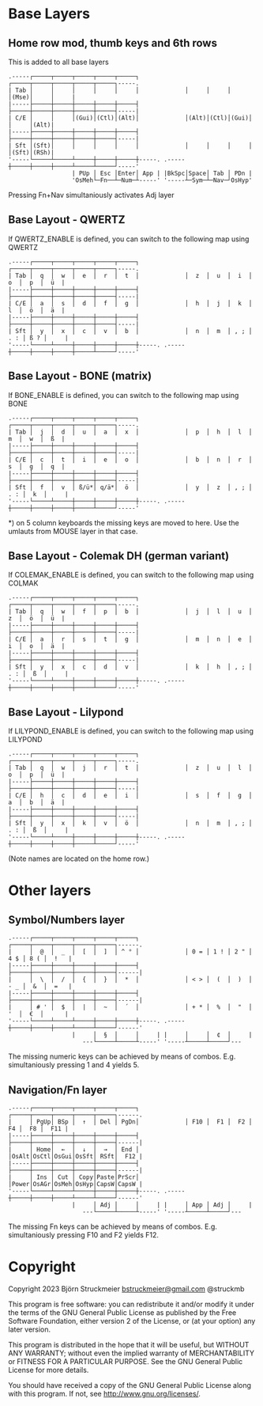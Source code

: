 
# Base Layers

## Home row mod, thumb keys and 6th rows
This is added to all base layers
```
.-----┌─────┬─────┬─────┬─────┬─────┐             ┌─────┬─────┬─────┬─────┬─────┐-----.
| Tab │     │     │     │     │     │             │     │     │     │(Mse)│     │     |
|-----├─────┼─────┼─────┼─────┼─────┤             ├─────┼─────┼─────┼─────┼─────┤-----|
| C/E │     │     │(Gui)│(Ctl)│(Alt)│             │(Alt)│(Ctl)│(Gui)│     │     │(Alt)|
|-----├─────┼─────┼─────┼─────┼─────┤             ├─────┼─────┼─────┼─────┼─────┤-----|
| Sft │(Sft)│     │     │     │     │             │     │     │     │     │(Sft)│(RSh)|
'-----└─────┴─────┴─────┼─────┼─────┼-----. .-----┼─────┼─────┼─────┴─────┴─────┘-----'
                  | PUp │ Esc │Enter│ App | |BkSpc│Space│ Tab │ PDn |
                  'OsMeh└─Fn──┴─Num─┴-----' '-----┴─Sym─┴─Nav─┘OsHyp'
```
Pressing Fn+Nav simultaniously activates Adj layer

## Base Layout - QWERTZ
If QWERTZ_ENABLE is defined, you can switch to the following map using QWERTZ
```
.-----┌─────┬─────┬─────┬─────┬─────┐             ┌─────┬─────┬─────┬─────┬─────┐-----.
| Tab │  q  │  w  │  e  │  r  │  t  │             │  z  │  u  │  i  │  o  │  p  │  ü  |
|-----├─────┼─────┼─────┼─────┼─────┤             ├─────┼─────┼─────┼─────┼─────┤-----|
| C/E │  a  │  s  │  d  │  f  │  g  │             │  h  │  j  │  k  │  l  │  ö  │  ä  |
|-----├─────┼─────┼─────┼─────┼─────┤             ├─────┼─────┼─────┼─────┼─────┤-----|
| Sft │  y  │  x  │  c  │  v  │  b  │             │  n  │  m  │ , ; │ . : │ ß ? │     |
'-----└─────┴─────┼─────┼─────┼─────┼-----. .-----┼─────┼─────┼─────┼─────┴─────┘-----'
```

## Base Layout - BONE (matrix)
If BONE_ENABLE is defined, you can switch to the following map using BONE
```
.-----┌─────┬─────┬─────┬─────┬─────┐             ┌─────┬─────┬─────┬─────┬─────┐-----.
| Tab │  j  │  d  │  u  │  a  │  x  │             │  p  │  h  │  l  │  m  │  w  │  ß  |
|-----├─────┼─────┼─────┼─────┼─────┤             ├─────┼─────┼─────┼─────┼─────┤-----|
| C/E │  c  │  t  │  i  │  e  │  o  │             │  b  │  n  │  r  │  s  │  g  │  q  |
|-----├─────┼─────┼─────┼─────┼─────┤             ├─────┼─────┼─────┼─────┼─────┤-----|
| Sft │  f  │  v  │ ß/ü*│ q/ä*│  ö  │             │  y  │  z  │ , ; │ . : │  k  │     |
'-----└─────┴─────┼─────┼─────┼─────┼-----. .-----┼─────┼─────┼─────┼─────┴─────┘-----'
```
*) on 5 column keyboards the missing keys are moved to here. Use the umlauts
from MOUSE layer in that case.

## Base Layout - Colemak DH (german variant)
If COLEMAK_ENABLE is defined, you can switch to the following map using COLMAK
```
.-----┌─────┬─────┬─────┬─────┬─────┐             ┌─────┬─────┬─────┬─────┬─────┐-----.
| Tab │  q  │  w  │  f  │  p  │  b  │             │  j  │  l  │  u  │  z  │  ö  │  ü  |
|-----├─────┼─────┼─────┼─────┼─────┤             ├─────┼─────┼─────┼─────┼─────┤-----|
| C/E │  a  │  r  │  s  │  t  │  g  │             │  m  │  n  │  e  │  i  │  o  │  ä  |
|-----├─────┼─────┼─────┼─────┼─────┤             ├─────┼─────┼─────┼─────┼─────┤-----|
| Sft │  y  │  x  │  c  │  d  │  v  │             │  k  │  h  │ , ; │ . : │  ß  │     |
'-----└─────┴─────┼─────┼─────┼─────┼-----. .-----┼─────┼─────┼─────┼─────┴─────┘-----'
```

## Base Layout - Lilypond
If LILYPOND_ENABLE is defined, you can switch to the following map using LILYPOND
```
.-----┌─────┬─────┬─────┬─────┬─────┐             ┌─────┬─────┬─────┬─────┬─────┐-----.
| Tab │  q  │  w  │  j  │  r  │  t  │             │  z  │  u  │  l  │  o  │  p  │  ü  |
|-----├─────┼─────┼─────┼─────┼─────┤             ├─────┼─────┼─────┼─────┼─────┤-----|
| C/E │  h  │  c  │  d  │  e  │  i  │             │  s  │  f  │  g  │  a  │  b  │  ä  |
|-----├─────┼─────┼─────┼─────┼─────┤             ├─────┼─────┼─────┼─────┼─────┤-----|
| Sft │  y  │  x  │  k  │  v  │  ö  │             │  n  │  m  │ , ; │ . : │  ß  │     |
'-----└─────┴─────┼─────┼─────┼─────┼-----. .-----┼─────┼─────┼─────┼─────┴─────┘-----'
```
(Note names are located on the home row.)

# Other layers

## Symbol/Numbers layer
```
.-----┌─────┬─────┬─────┬─────┬─────┐             ┌─────┬─────┬─────┬─────┬─────┐------.
|     │  @  │  _  │  [  │  ]  │ ^ ° │             │ 0 = │ 1 ! │ 2 " │ 4 $ │ 8 ( │  !   |
|-----├─────┼─────┼─────┼─────┼─────┤             ├─────┼─────┼─────┼─────┼─────┤------|
|     │  \  │  /  │  {  │  }  │  *  │             │ < > │  (  │  )  │ - _ │  &  │  =   |
|-----├─────┼─────┼─────┼─────┼─────┤             ├─────┼─────┼─────┼─────┼─────┤------|
|     │ # ' │  $  │  |  │  ~  │  ´  │             │ + * │  %  │  "  │  '  │  €  │      |
'-----└─────┴─────┴─────┼─────┼─────┼-----. .-----┼─────┼─────┼─────┴─────┴─────┘------'
                  |     │  §  │     │     | |     │     │  ¢  │     |
                     ---└─────┴─────┴-----' '-----┴─────┴─────┘---
```
The missing numeric keys can be achieved by means of combos. E.g.
simultaniously pressing 1 and 4 yields 5.

## Navigation/Fn layer
```
.-----┌─────┬─────┬─────┬─────┬─────┐             ┌─────┬─────┬─────┬─────┬─────┐------.
|     │ PgUp│ BSp │  ↑  │ Del │ PgDn│             │ F10 │  F1 │  F2 │  F4 │  F8 │  F11 |
|-----├─────┼─────┼─────┼─────┼─────┤             ├─────┼─────┼─────┼─────┼─────┤------|
|     │ Home│  ←  │  ↓  │  →  │ End │             │OsAlt│OsCtl│OsGui│OsSft│ RSft│  F12 |
|-----├─────┼─────┼─────┼─────┼─────┤             ├─────┼─────┼─────┼─────┼─────┤------|
|     │ Ins │ Cut │ Copy│Paste│PrScr│             │Power│OsAGr│OsMeh│OsHyp│CapsW│CapsW |
'-----└─────┴─────┴─────┼─────┼─────┼-----. .-----┼─────┼─────┼─────┴─────┴─────┘------'
                  |     │ Adj │     │     | |     │ App │ Adj │     |
                     ---└─────┴─────┴-----' '-----┴─────┴─────┘---
```
The missing Fn keys can be achieved by means of combos. E.g. simultaniously
pressing F10 and F2 yields F12.

# Copyright
Copyright 2023 Björn Struckmeier bstruckmeier@gmail.com @struckmb

This program is free software: you can redistribute it and/or modify
it under the terms of the GNU General Public License as published by
the Free Software Foundation, either version 2 of the License, or
(at your option) any later version.

This program is distributed in the hope that it will be useful,
but WITHOUT ANY WARRANTY; without even the implied warranty of
MERCHANTABILITY or FITNESS FOR A PARTICULAR PURPOSE.  See the
GNU General Public License for more details.

You should have received a copy of the GNU General Public License
along with this program.  If not, see <http://www.gnu.org/licenses/>.


